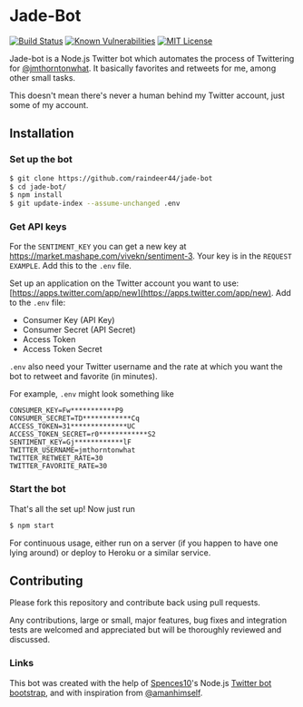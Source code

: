 # Jade-Bot

[![Build Status](https://travis-ci.org/Raindeer44/jade-bot.svg?branch=master)](https://travis-ci.org/Raindeer44/jade-bot) [![Known Vulnerabilities](https://snyk.io/test/github/raindeer44/jade-bot/badge.svg)](https://snyk.io/test/github/raindeer44/jade-bot) [![MIT License](https://img.shields.io/badge/license-MIT-blue.svg)](https://raw.githubusercontent.com/Raindeer44/jade-bot/master/LICENSE)

Jade-bot is a Node.js Twitter bot which automates the process of Twittering for [@jmthorntonwhat](https://twitter.com/jmthorntonwhat). It basically favorites and retweets for me, among other small tasks.

This doesn't mean there's never a human behind my Twitter account, just some of my account.

## Installation

### Set up the bot

```bash
$ git clone https://github.com/raindeer44/jade-bot
$ cd jade-bot/
$ npm install
$ git update-index --assume-unchanged .env
```

### Get API keys

For the `SENTIMENT_KEY` you can get a new key at <https://market.mashape.com/vivekn/sentiment-3>. Your key is in the `REQUEST EXAMPLE`. Add this to the `.env` file.

Set up an application on the Twitter account you want to use: [https://apps.twitter.com/app/new](https://apps.twitter.com/app/new). Add to the `.env` file:

* Consumer Key (API Key)
* Consumer Secret (API Secret)
* Access Token
* Access Token Secret

`.env` also need your Twitter username and the rate at which you want the bot to retweet and favorite (in minutes).

For example, `.env` might look something like

```
CONSUMER_KEY=Fw***********P9
CONSUMER_SECRET=TD************Cq
ACCESS_TOKEN=31**************UC
ACCESS_TOKEN_SECRET=r0************S2
SENTIMENT_KEY=Gj************lF
TWITTER_USERNAME=jmthorntonwhat
TWITTER_RETWEET_RATE=30
TWITTER_FAVORITE_RATE=30
```

### Start the bot

That's all the set up! Now just run

```bash
$ npm start
```

For continuous usage, either run on a server (if you happen to have one lying around) or deploy to Heroku or a similar service.

## Contributing
Please fork this repository and contribute back using pull requests.

Any contributions, large or small, major features, bug fixes and integration tests are welcomed and appreciated but will be thoroughly reviewed and discussed.

### Links

This bot was created with the help of [Spences10](https://github.com/spences10)'s Node.js [Twitter bot bootstrap](https://github.com/spences10/twitter-bot-bootstrap), and with inspiration from [@amanhimself](https://twitter.com/amanhimself).
